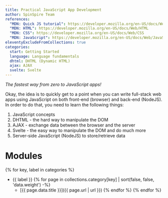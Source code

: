 ```yaml
---
title: Practical JavaScript App Development
author: SpinSpire Team
references:
  "MDN: Quick JS tutorial": https://developer.mozilla.org/en-US/docs/Web/JavaScript/A_re-introduction_to_JavaScript
  "MDN: HTML": https://developer.mozilla.org/en-US/docs/Web/HTML
  "MDN: CSS": https://developer.mozilla.org/en-US/docs/Web/CSS
  "MDN: JavaScript": https://developer.mozilla.org/en-US/docs/Web/JavaScript
eleventyExcludeFromCollections: true
categories:
  start: Getting Started
  language: Language fundamentals
  dhtml: DHTML (Dynamic HTML)
  ajax: AJAX
  svelte: Svelte
---
```


*The fastest way from zero to JavaScript apps!*

Okay, the idea is to quickly get to a point when you can write full-stack web apps using JavaScript on both front-end (browser) and back-end (NodeJS). In order to do that, you need to learn the following things:

1. JavaScript concepts
2. DHTML - the hard way to manipulate the DOM
3. AJAX - exchange data between the browser and the server
4. Svelte - the easy way to manipulate the DOM and do much more
5. Server-side JavaScript (NodeJS) to store/retrieve data

# Modules

{% for key, label in categories %}
- {{ label }}
  {% for page in collections.category[key] | sort(false, false, 'data.weight') -%}
  - [{{ page.data.title }}]({{ page.url | url }})
  {% endfor %}
{% endfor %}
